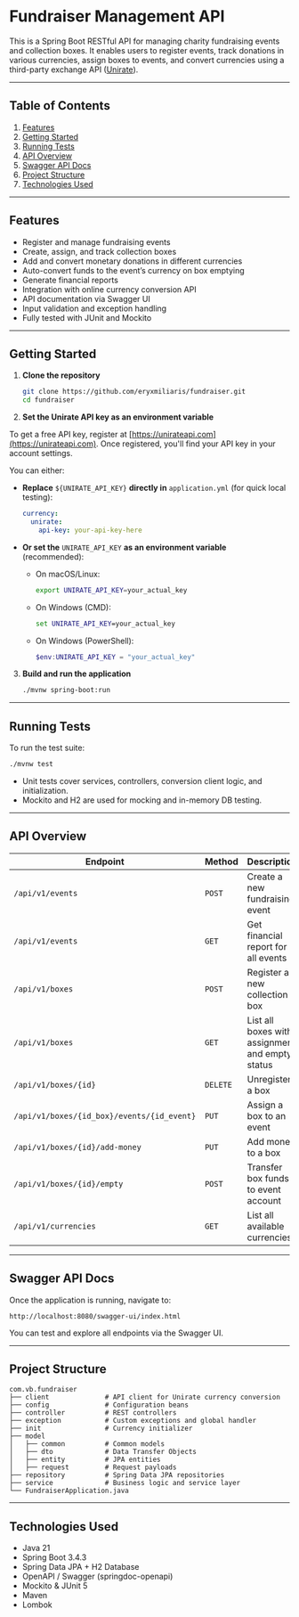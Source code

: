 # Fundraiser Management API

This is a Spring Boot RESTful API for managing charity fundraising events and collection boxes. It enables users to register events, track donations in various currencies, assign boxes to events, and convert currencies using a third-party exchange API ([Unirate](https://unirateapi.com)).

---

## Table of Contents

1. [Features](#features)
2. [Getting Started](#getting-started)
3. [Running Tests](#running-tests)
4. [API Overview](#api-overview)
5. [Swagger API Docs](#swagger-api-docs)
6. [Project Structure](#project-structure)
7. [Technologies Used](#technologies-used)

---

## Features

* Register and manage fundraising events
* Create, assign, and track collection boxes
* Add and convert monetary donations in different currencies
* Auto-convert funds to the event’s currency on box emptying
* Generate financial reports
* Integration with online currency conversion API
* API documentation via Swagger UI
* Input validation and exception handling
* Fully tested with JUnit and Mockito

---

## Getting Started

1. **Clone the repository**

   ```bash
   git clone https://github.com/eryxmiliaris/fundraiser.git
   cd fundraiser
   ```

2. **Set the Unirate API key as an environment variable**

To get a free API key, register at [https://unirateapi.com](https://unirateapi.com). Once registered, you'll find your API key in your account settings.

You can either:

- **Replace** `${UNIRATE_API_KEY}` **directly in** `application.yml` (for quick local testing):

    ```yaml
    currency:
      unirate:
        api-key: your-api-key-here
    ```

- **Or set the** `UNIRATE_API_KEY` **as an environment variable** (recommended):
  * On macOS/Linux:

    ```bash
    export UNIRATE_API_KEY=your_actual_key
    ```

  * On Windows (CMD):

    ```cmd
    set UNIRATE_API_KEY=your_actual_key
    ```

  * On Windows (PowerShell):

    ```powershell
    $env:UNIRATE_API_KEY = "your_actual_key"
    ```

3. **Build and run the application**

   ```bash
   ./mvnw spring-boot:run
   ```

---

## Running Tests

To run the test suite:

```bash
./mvnw test
```

* Unit tests cover services, controllers, conversion client logic, and initialization.
* Mockito and H2 are used for mocking and in-memory DB testing.

---

## API Overview

| Endpoint                                   | Method   | Description                                     |
| ------------------------------------------ | -------- | ----------------------------------------------- |
| `/api/v1/events`                           | `POST`   | Create a new fundraising event                  |
| `/api/v1/events`                           | `GET`    | Get financial report for all events             |
| `/api/v1/boxes`                            | `POST`   | Register a new collection box                   |
| `/api/v1/boxes`                            | `GET`    | List all boxes with assignment and empty status |
| `/api/v1/boxes/{id}`                       | `DELETE` | Unregister a box                                |
| `/api/v1/boxes/{id_box}/events/{id_event}` | `PUT`    | Assign a box to an event                        |
| `/api/v1/boxes/{id}/add-money`             | `PUT`    | Add money to a box                              |
| `/api/v1/boxes/{id}/empty`                 | `POST`   | Transfer box funds to event account             |
| `/api/v1/currencies`                       | `GET`    | List all available currencies                   |

---

## Swagger API Docs

Once the application is running, navigate to:

```
http://localhost:8080/swagger-ui/index.html
```

You can test and explore all endpoints via the Swagger UI.

---

## Project Structure

```
com.vb.fundraiser
├── client              # API client for Unirate currency conversion
├── config              # Configuration beans
├── controller          # REST controllers
├── exception           # Custom exceptions and global handler
├── init                # Currency initializer
├── model
│   ├── common          # Common models
│   ├── dto             # Data Transfer Objects
│   ├── entity          # JPA entities
│   ├── request         # Request payloads
├── repository          # Spring Data JPA repositories
├── service             # Business logic and service layer
└── FundraiserApplication.java
```

---

## Technologies Used

* Java 21
* Spring Boot 3.4.3
* Spring Data JPA + H2 Database
* OpenAPI / Swagger (springdoc-openapi)
* Mockito & JUnit 5
* Maven
* Lombok
